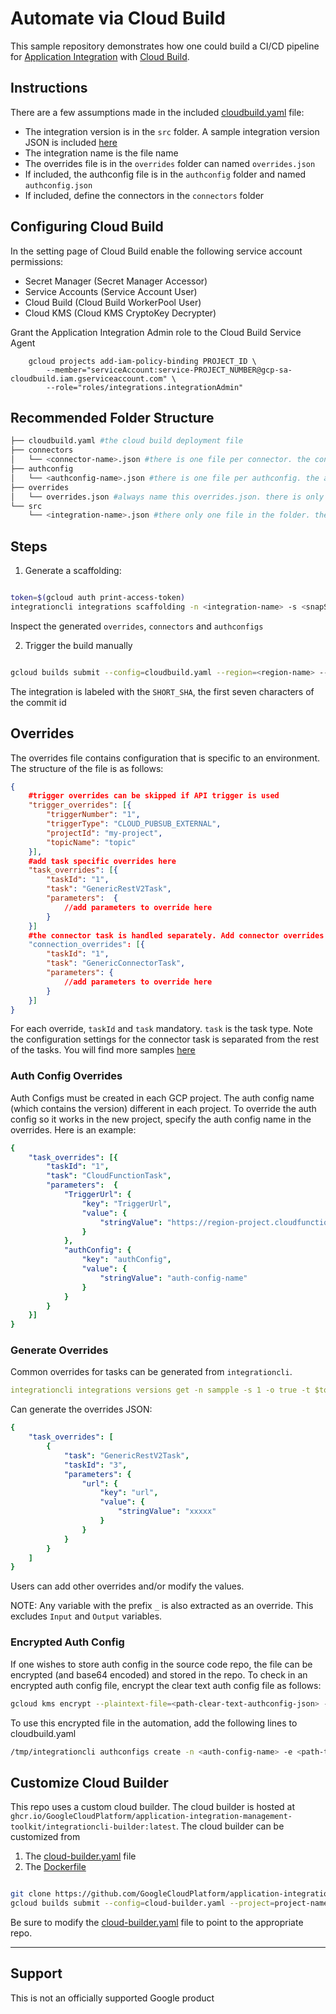 # Automate via Cloud Build

This sample repository demonstrates how one could build a CI/CD pipeline for [Application Integration](https://cloud.google.com/application-integration/docs/overview) with [Cloud Build](https://cloud.google.com/build/docs).

## Instructions

There are a few assumptions made in the included [cloudbuild.yaml](./cloudbuild.yaml) file:

* The integration version is in the `src` folder. A sample integration version JSON is included [here](./src/sample.json)
* The integration name is the file name
* The overrides file is in the `overrides` folder can named `overrides.json`
* If included, the authconfig file is in the `authconfig` folder and named `authconfig.json`
* If included, define the connectors in the `connectors` folder

## Configuring Cloud Build

In the setting page of Cloud Build enable the following service account permissions:
* Secret Manager (Secret Manager Accessor)
* Service Accounts (Service Account User)
* Cloud Build (Cloud Build WorkerPool User)
* Cloud KMS (Cloud KMS CryptoKey Decrypter)

Grant the Application Integration Admin role to the Cloud Build Service Agent

```
    gcloud projects add-iam-policy-binding PROJECT_ID \
        --member="serviceAccount:service-PROJECT_NUMBER@gcp-sa-cloudbuild.iam.gserviceaccount.com" \
        --role="roles/integrations.integrationAdmin"
```

## Recommended Folder Structure

```bash
├── cloudbuild.yaml #the cloud build deployment file
├── connectors
│   └── <connector-name>.json #there is one file per connector. the connector name is the file name.
├── authconfig
│   └── <authconfig-name>.json #there is one file per authconfig. the authconfig name is the file name.
├── overrides
│   └── overrides.json #always name this overrides.json. there is only one file in this folder
└── src
    └── <integration-name>.json #there only one file in the folder. the integration name is the file name.
```

## Steps

1. Generate a scaffolding:

```sh

token=$(gcloud auth print-access-token)
integrationcli integrations scaffolding -n <integration-name> -s <snapShot> -p <project-id> -r <region-name> -t $token
```

Inspect the generated `overrides`, `connectors` and `authconfigs`

2. Trigger the build manually

```sh

gcloud builds submit --config=cloudbuild.yaml --region=<region-name> --project=<qa-project-name>
```

The integration is labeled with the `SHORT_SHA`, the first seven characters of the commit id

## Overrides

The overrides file contains configuration that is specific to an environment. The structure of the file is as follows:

```json
{
    #trigger overrides can be skipped if API trigger is used
    "trigger_overrides": [{
        "triggerNumber": "1",
        "triggerType": "CLOUD_PUBSUB_EXTERNAL",
        "projectId": "my-project",
        "topicName": "topic"
    }],
    #add task specific overrides here
    "task_overrides": [{
        "taskId": "1",
        "task": "GenericRestV2Task",
        "parameters":  {
            //add parameters to override here
        }
    }]
    #the connector task is handled separately. Add connector overrides here.
    "connection_overrides": [{
        "taskId": "1",
        "task": "GenericConnectorTask",
        "parameters": {
            //add parameters to override here
        }
    }]
}
```

For each override, `taskId` and `task` mandatory. `task` is the task type. Note the configuration settings for the connector task is separated from the rest of the tasks. You will find more samples [here](../test)

### Auth Config Overrides

Auth Configs must be created in each GCP project. The auth config name (which contains the version) different in each project. To override the auth config so it works in the new project, specify the auth config name in the overrides. Here is an example:

```yaml
{
    "task_overrides": [{
        "taskId": "1",
        "task": "CloudFunctionTask",
        "parameters":  {
            "TriggerUrl": {
                "key": "TriggerUrl",
                "value": {
                    "stringValue": "https://region-project.cloudfunctions.net/helloWorld"
                }
            },
            "authConfig": {
                "key": "authConfig",
                "value": {
                    "stringValue": "auth-config-name"
                }
            }
        }
    }]
}
```

### Generate Overrides

Common overrides for tasks can be generated from `integrationcli`.

```yaml
integrationcli integrations versions get -n sampple -s 1 -o true -t $token
```

Can generate the overrides JSON:

```yaml
{
	"task_overrides": [
		{
			"task": "GenericRestV2Task",
			"taskId": "3",
			"parameters": {
				"url": {
					"key": "url",
					"value": {
						"stringValue": "xxxxx"
					}
				}
			}
		}
	]
}
```

Users can add other overrides and/or modify the values.

NOTE: Any variable with the prefix `_` is also extracted as an override. This excludes `Input` and `Output` variables.

### Encrypted Auth Config

If one wishes to store auth config in the source code repo, the file can be encrypted (and base64 encoded) and stored in the repo. To check in an encrypted auth config file, encrypt the clear text auth config file as follows:

```bash
gcloud kms encrypt --plaintext-file=<path-clear-text-authconfig-json> --keyring <key-ring-name> --project <project-id> --location <location> --ciphertext-file=<encrypted-file-name> --key=<kms-key-name>
```

To use this encrypted file in the automation, add the following lines to cloudbuild.yaml

```bash
/tmp/integrationcli authconfigs create -n <auth-config-name> -e <path-to-encrypted-file> -k <cloud-kms-decryption-key-name>
```

## Customize Cloud Builder

This repo uses a custom cloud builder. The cloud builder is hosted at `ghcr.io/GoogleCloudPlatform/application-integration-management-toolkit/integrationcli-builder:latest`. The cloud builder can be customized from

1. The [cloud-builder.yaml](../cloud-builder.yaml) file
2. The [Dockerfile](../Dockerfile.builder)

```sh

git clone https://github.com/GoogleCloudPlatform/application-integration-management-toolkit.git
gcloud builds submit --config=cloud-builder.yaml --project=project-name
```

Be sure to modify the [cloud-builder.yaml](../cloud-builder.yaml) file to point to the appropriate repo.

___

## Support

This is not an officially supported Google product

